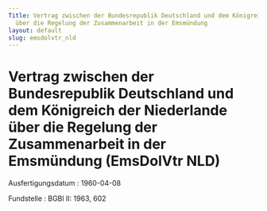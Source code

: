 ```yaml
---
Title: Vertrag zwischen der Bundesrepublik Deutschland und dem Königreich der Niederlande
  über die Regelung der Zusammenarbeit in der Emsmündung
layout: default
slug: emsdolvtr_nld
---
```


# Vertrag zwischen der Bundesrepublik Deutschland und dem Königreich der Niederlande über die Regelung der Zusammenarbeit in der Emsmündung (EmsDolVtr NLD)

Ausfertigungsdatum
:   1960-04-08

Fundstelle
:   BGBl II: 1963, 602

